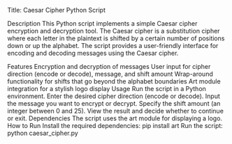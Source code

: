 
Title: Caesar Cipher Python Script

Description
This Python script implements a simple Caesar cipher encryption and decryption tool. The Caesar cipher is a substitution cipher where each letter in the plaintext is shifted by a certain number of positions down or up the alphabet. The script provides a user-friendly interface for encoding and decoding messages using the Caesar cipher.

Features
Encryption and decryption of messages
User input for cipher direction (encode or decode), message, and shift amount
Wrap-around functionality for shifts that go beyond the alphabet boundaries
Art module integration for a stylish logo display
Usage
Run the script in a Python environment.
Enter the desired cipher direction (encode or decode).
Input the message you want to encrypt or decrypt.
Specify the shift amount (an integer between 0 and 25).
View the result and decide whether to continue or exit.
Dependencies
The script uses the art module for displaying a logo.
How to Run
Install the required dependencies: pip install art
Run the script: python caesar_cipher.py
